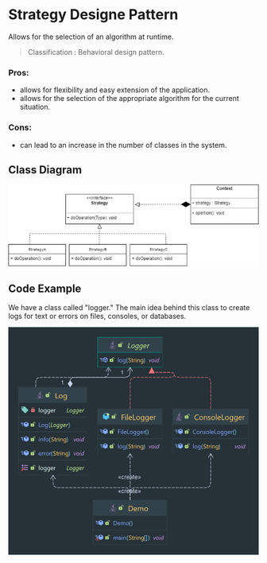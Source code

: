 # Strategy Designe Pattern

Allows for the selection of an algorithm at runtime.

> Classification : Behavioral design pattern.

### Pros:

* allows for flexibility and easy extension of the application.
* allows for the selection of the appropriate algorithm for the current situation.

### Cons:

* can lead to an increase in the number of classes in the system.

## Class Diagram

![](../../../images/strategy.jpg)

## Code Example

We have a class called "logger." The main idea behind this class to create logs for text or errors on files, consoles,
or databases.

![Strategy Pattern](../../../images/logger.png)
